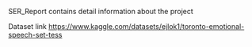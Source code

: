SER_Report contains detail information about the project

Dataset link
https://www.kaggle.com/datasets/ejlok1/toronto-emotional-speech-set-tess 
